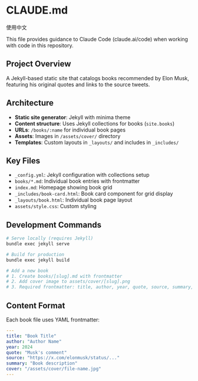 # CLAUDE.md

使用中文

This file provides guidance to Claude Code (claude.ai/code) when working with code in this repository.

## Project Overview
A Jekyll-based static site that catalogs books recommended by Elon Musk, featuring his original quotes and links to the source tweets.

## Architecture
- **Static site generator**: Jekyll with minima theme
- **Content structure**: Uses Jekyll collections for books (`site.books`)
- **URLs**: `/books/:name` for individual book pages
- **Assets**: Images in `/assets/cover/` directory
- **Templates**: Custom layouts in `_layouts/` and includes in `_includes/`

## Key Files
- `_config.yml`: Jekyll configuration with collections setup
- `books/*.md`: Individual book entries with frontmatter
- `index.md`: Homepage showing book grid
- `_includes/book-card.html`: Book card component for grid display
- `_layouts/book.html`: Individual book page layout
- `assets/style.css`: Custom styling

## Development Commands
```bash
# Serve locally (requires Jekyll)
bundle exec jekyll serve

# Build for production
bundle exec jekyll build

# Add a new book
# 1. Create books/[slug].md with frontmatter
# 2. Add cover image to assets/cover/[slug].png
# 3. Required frontmatter: title, author, year, quote, source, summary, cover
```

## Content Format
Each book file uses YAML frontmatter:
```yaml
---
title: "Book Title"
author: "Author Name"
year: 2024
quote: "Musk's comment"
source: "https://x.com/elonmusk/status/..."
summary: "Book description"
cover: "/assets/cover/file-name.jpg"
---
```